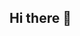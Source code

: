 ## Hi there 👋

<!--
**shreehehe/shreehehe** is a ✨ _special_ ✨ repository because its `README.md` (this file) appears on your GitHub profile.

Here are some ideas to get you started:
-👋 Hi there! I'm Anushree Paul, a passionate Python enthusiast and a final-year BCA student.

- 🌟 Skilled in Python, with hands-on experience in libraries like Pandas, NumPy, Matplotlib, Seaborn, and more.
- 🌱 I’m currently learning and 💻 Exploring Django for backend development and building scalable web applications.
- 📊 Interested in data analysis, visualization, and creating meaningful insights.
- 🛠️ Proficient in HTML, CSS, JavaScript, MySQL, and version control with Git/GitHub.
- 📫 How to reach me: anushreepaul13@outlook.com
- 😄 Pronouns: she/her
- ⚡ Fun fact: 🎨 Beyond Coding
When I’m not coding, you’ll find me:

    🎨 Painting
    📚 Journaling & Reading
    🎧 Vibing to rap music
    ☕ Sipping on coffee (my fuel for creativity!)
-->
